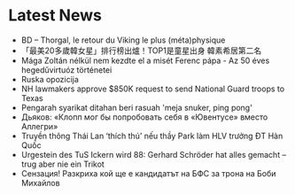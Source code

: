 # Latest News
-  BD – Thorgal, le retour du Viking le plus (méta)physique
-  「最美20多歲韓女星」排行榜出爐！TOP1是童星出身 韓素希居第二名
-  Mága Zoltán nélkül nem kezdte el a misét Ferenc pápa - Az 50 éves hegedűvirtuóz történetei
-  Ruska opozicija
-  NH lawmakers approve $850K request to send National Guard troops to Texas
-  Pengarah syarikat ditahan beri rasuah 'meja snuker, ping pong'
-  Дьяков: «Клопп мог бы попробовать себя в «Ювентусе» вместо Аллегри»
-  Truyền thông Thái Lan ‘thích thú’ nếu thầy Park làm HLV trưởng ĐT Hàn Quốc
-  Urgestein des TuS Ickern wird 88: Gerhard Schröder hat alles gemacht – trug aber nie ein Trikot
-  Сензация! Разкриха кой ще е кандидатът на БФС за трона на Боби Михайлов
